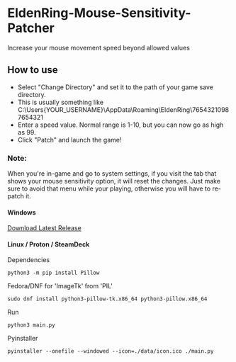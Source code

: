 # EldenRing-Mouse-Sensitivity-Patcher
Increase your mouse movement speed beyond allowed values


## How to use
- Select "Change Directory" and set it to the path of your game save directory.
- This is usually something like C:\Users\{YOUR_USERNAME}\AppData\Roaming\EldenRing\76543210987654321
- Enter a speed value. Normal range is 1-10, but you can now go as high as 99.
- Click "Patch" and launch the game!

### Note:
When you're in-game and go to system settings, if you visit the tab that shows your mouse sensitivity option, it will reset the changes. Just make sure to avoid that menu while your playing, otherwise you will have to re-patch it.

#### Windows
[Download Latest Release](https://github.com/Ariescyn/EldenRing-Save-Manager/releases/latest)

#### Linux / Proton / SteamDeck

Dependencies
```
python3 -m pip install Pillow
```
Fedora/DNF for 'ImageTk' from 'PIL'
```
sudo dnf install python3-pillow-tk.x86_64 python3-pillow.x86_64
```
Run
```
python3 main.py
```

Pyinstaller
```
pyinstaller --onefile --windowed --icon=./data/icon.ico ./main.py
```
